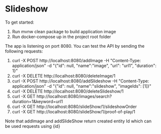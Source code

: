 # Slideshow

To get started:

1. Run mvnw clean package to build application image
2. Run docker-compose up in the project root folder

The app is listening on port 8080. You can test the API by sending the following requests:

1. curl -X POST http://localhost:8080/addImage -H "Content-Type: application/json" -d "{\"id\": null, \"name\":\"image\", \"url\": \"url1\", \"duration\": 1}" 
3. curl -X DELETE http://localhost:8080/deleteImage/1
2. curl -X POST http://localhost:8080/addSlideshow -H "Content-Type: application/json" -d "{\"id\": null, \"name\":\"slideshow\", \"imageIds\": [1]}"
4. curl -X DELETE http://localhost:8080/deleteSlideshow/1
5. curl -X GET http://localhost:8080/images/search?duration=1&keyword=url1
6. curl -X GET http://localhost:8080/slideShow/1/slideshowOrder
7. curl -X GET http://localhost:8080/slideShow/1/proof-of-play/1

Note that addImage and addSlideShow return created entity Id which can be used requests using {id}